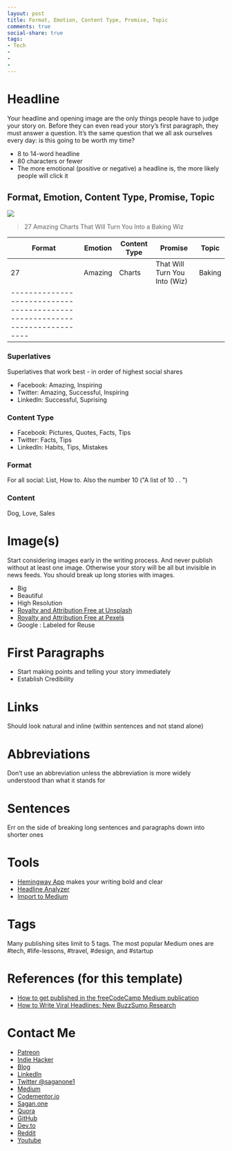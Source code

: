 ```yaml
---
layout: post
title: Format, Emotion, Content Type, Promise, Topic
comments: true
social-share: true
tags:
- Tech
-
-
-
---
```

# Headline
Your headline and opening image are the only things people have to judge your story on. Before they can even read your story’s first paragraph, they must answer a question. It’s the same question that we all ask ourselves every day: is this going to be worth my time?

* 8 to 14-word headline
* 80 characters or fewer
* The more emotional (positive or negative) a headline is, the more likely people will click it

## Format, Emotion, Content Type, Promise, Topic
![](https://d380wq8lfryn3c.cloudfront.net/wp-content/uploads/2016/03/26132124/viral-headline-format.png)

>27 Amazing Charts That Will Turn You Into a Baking Wiz

| Format | Emotion | Content Type | Promise                       | Topic  |
|--------|---------|--------------|-------------------------------|--------|
| 27     | Amazing | Charts       | That Will Turn You Into (Wiz) | Baking |
|--------------------------------------------------------------------------|

### Superlatives
Superlatives that work best - in order of highest social shares

* Facebook: Amazing, Inspiring
* Twitter: Amazing, Successful, Inspiring
* LinkedIn: Successful, Suprising

### Content Type

* Facebook: Pictures, Quotes, Facts, Tips
* Twitter: Facts, Tips
* LinkedIn: Habits, Tips, Mistakes

### Format
For all social: List, How to.  Also the number 10 ("A list of 10 . . ")

### Content
Dog, Love, Sales

# Image(s)
Start considering images early in the writing process. And never publish without at least one image. Otherwise your story will be all but invisible in news feeds. You should break up long stories with images.

* Big
* Beautiful
* High Resolution
* [Royalty and Attribution Free at Unsplash](https://unsplash.com/)
* [Royalty and Attribution Free at Pexels](https://www.pexels.com/)
* Google : Labeled for Reuse

# First Paragraphs
* Start making points and telling your story immediately
* Establish Credibility

# Links
Should look natural and inline (within sentences and not stand alone)

# Abbreviations
Don’t use an abbreviation unless the abbreviation is more widely understood than what it stands for

# Sentences
Err on the side of breaking long sentences and paragraphs down into shorter ones

# Tools
* [Hemingway App](http://www.hemingwayapp.com/) makes your writing bold and clear
* [Headline Analyzer](https://coschedule.com/headline-analyzer)
* [Import to Medium](https://medium.com/p/import)

# Tags

Many publishing sites limit to 5 tags. The most popular Medium ones are #tech, #life-lessons, #travel, #design, and #startup

# References (for this template)
* [How to get published in the freeCodeCamp Medium publication](https://medium.freecodecamp.org/how-to-get-published-in-the-freecodecamp-medium-publication-9b342a22400e)
* [How to Write Viral Headlines: New BuzzSumo Research](https://buzzsumo.com/blog/5-ways-create-amazing-viral-headlines/#gs.5AK_Nuo)

# Contact Me
* [Patreon](https://www.patreon.com/saganone)
* [Indie Hacker](https://www.indiehackers.com/bbookman)
* [Blog](http://bbookman.github.io)
* [LinkedIn](http://linkedin.com/in/brucebookman)
* [Twitter @saganone1](https://twitter.com/saganone1)
* [Medium](https://medium.com/adventures-in-ios-mobile-app-development)
* [Codementor.io](https://www.codementor.io/bbookman)
* [Sagan.one](http://sagan.one)
* [Quora](https://saganone.quora.com/)
* [GitHub](https://github.com/bbookman)
* [Dev.to](https://dev.to/bbookman)
* [Reddit](https://www.reddit.com/user/Bbookman)
* [Youtube](https://www.youtube.com/channel/UCERHLEbt6fipRMiPRR4u3SQ)
